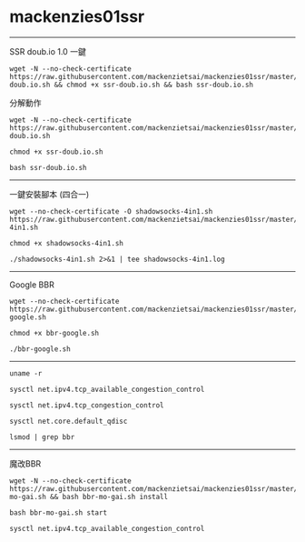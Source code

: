 # mackenzies01ssr
--------
SSR doub.io 1.0
一鍵
```
wget -N --no-check-certificate https://raw.githubusercontent.com/mackenzietsai/mackenzies01ssr/master/ssr-doub.io.sh && chmod +x ssr-doub.io.sh && bash ssr-doub.io.sh
```

分解動作
```
wget -N --no-check-certificate https://raw.githubusercontent.com/mackenzietsai/mackenzies01ssr/master/ssr-doub.io.sh
```

```
chmod +x ssr-doub.io.sh
```

```
bash ssr-doub.io.sh
```

---------
一鍵安裝腳本 (四合一)
```
wget --no-check-certificate -O shadowsocks-4in1.sh https://raw.githubusercontent.com/mackenzietsai/mackenzies01ssr/master/shadowsocks-4in1.sh
```

```
chmod +x shadowsocks-4in1.sh
```

```
./shadowsocks-4in1.sh 2>&1 | tee shadowsocks-4in1.log
```
--------
Google BBR

```
wget --no-check-certificate https://raw.githubusercontent.com/mackenzietsai/mackenzies01ssr/master/bbr-google.sh
```

```
chmod +x bbr-google.sh
```

```
./bbr-google.sh
```

-----------

```
uname -r
```

```
sysctl net.ipv4.tcp_available_congestion_control
```

```
sysctl net.ipv4.tcp_congestion_control
```

```
sysctl net.core.default_qdisc
```

```
lsmod | grep bbr
```

-----------

魔改BBR

```
wget -N --no-check-certificate https://raw.githubusercontent.com/mackenzietsai/mackenzies01ssr/master/bbr-mo-gai.sh && bash bbr-mo-gai.sh install
```

```
bash bbr-mo-gai.sh start
```

```
sysctl net.ipv4.tcp_available_congestion_control
```

















